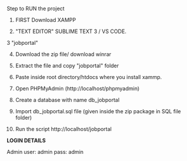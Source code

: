 Step to RUN the project 

1. FIRST Download XAMPP

2. "TEXT EDITOR"  SUBLIME TEXT 3 / VS CODE.

3 "jobportal"

4. Download the zip file/ download winrar

5. Extract the file and copy "jobportal" folder

6. Paste inside root directory/htdocs where you install xammp.

7. Open PHPMyAdmin (http://localhost/phpmyadmin)

8. Create a database with name db_jobportal

6. Import db_jobportal.sql file (given inside the zip package in SQL file folder)

7. Run the script http://localhost/jobportal


**LOGIN DETAILS** 

Admin
user: admin
pass: admin
